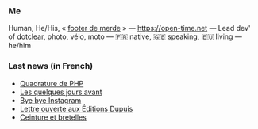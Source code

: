 ### Me

Human, He/His, « [footer de merde](https://open-time.net/post/2013/07/17/La-veritable-histoire-du-Footer-de-merde-) » — https://open-time.net — Lead dev' of [dotclear](https://git.dotclear.org/dev/dotclear), photo, vélo, moto — 🇫🇷 native, 🇬🇧 speaking, 🇪🇺 living — he/him

### Last news (in French)

<!-- BLOG-POST-LIST:START -->
- [Quadrature de PHP](https://open-time.net/post/2022/12/18/Quadrature-de-PHP)
- [Les quelques jours avant](https://open-time.net/post/2022/12/17/Les-quelques-jours-avant)
- [Bye bye Instagram](https://open-time.net/post/2022/12/16/Bye-bye-Instagram)
- [Lettre ouverte aux Éditions Dupuis](https://open-time.net/post/2022/12/15/Lettre-ouverte-aux-Editions-Dupuis)
- [Ceinture et bretelles](https://open-time.net/post/2022/12/14/Ceinture-et-bretelles)
<!-- BLOG-POST-LIST:END -->
